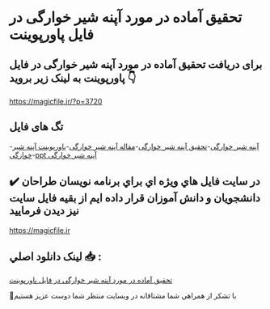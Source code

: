 # تحقیق آماده در مورد آپنه شیر خوارگی در فایل پاورپوینت

## برای دریافت تحقیق آماده در مورد آپنه شیر خوارگی در فایل پاورپوینت به لینک زیر بروید 👇

https://magicfile.ir/?p=3720

## تگ های فایل

-[آپنه شیر خوارگی](https://magicfile.ir/product/%d8%aa%d8%ad%d9%82%db%8c%d9%82-%d8%a2%d9%85%d8%a7%d8%af%d9%87-%d8%a2%d9%be%d9%86%d9%87-%d8%b4%db%8c%d8%b1-%d8%ae%d9%88%d8%a7%d8%b1%da%af%db%8c-%d8%af%d8%b1-%d9%be%d8%a7%d9%88%d8%b1%d9%be%d9%88%db%8c%d9%86%d8%aa/)-[تحقیق آپنه شیر خوارگی](https://magicfile.ir/product/%d8%aa%d8%ad%d9%82%db%8c%d9%82-%d8%a2%d9%85%d8%a7%d8%af%d9%87-%d8%a2%d9%be%d9%86%d9%87-%d8%b4%db%8c%d8%b1-%d8%ae%d9%88%d8%a7%d8%b1%da%af%db%8c-%d8%af%d8%b1-%d9%be%d8%a7%d9%88%d8%b1%d9%be%d9%88%db%8c%d9%86%d8%aa/)-[مقاله آپنه شیر خوارگی](https://magicfile.ir/product/%d8%aa%d8%ad%d9%82%db%8c%d9%82-%d8%a2%d9%85%d8%a7%d8%af%d9%87-%d8%a2%d9%be%d9%86%d9%87-%d8%b4%db%8c%d8%b1-%d8%ae%d9%88%d8%a7%d8%b1%da%af%db%8c-%d8%af%d8%b1-%d9%be%d8%a7%d9%88%d8%b1%d9%be%d9%88%db%8c%d9%86%d8%aa/)-[پاورپوینت آپنه شیر خوارگی](https://magicfile.ir/product/%d8%aa%d8%ad%d9%82%db%8c%d9%82-%d8%a2%d9%85%d8%a7%d8%af%d9%87-%d8%a2%d9%be%d9%86%d9%87-%d8%b4%db%8c%d8%b1-%d8%ae%d9%88%d8%a7%d8%b1%da%af%db%8c-%d8%af%d8%b1-%d9%be%d8%a7%d9%88%d8%b1%d9%be%d9%88%db%8c%d9%86%d8%aa/)-[ppt آپنه شیر خوارگی](https://magicfile.ir/product/%d8%aa%d8%ad%d9%82%db%8c%d9%82-%d8%a2%d9%85%d8%a7%d8%af%d9%87-%d8%a2%d9%be%d9%86%d9%87-%d8%b4%db%8c%d8%b1-%d8%ae%d9%88%d8%a7%d8%b1%da%af%db%8c-%d8%af%d8%b1-%d9%be%d8%a7%d9%88%d8%b1%d9%be%d9%88%db%8c%d9%86%d8%aa/)

## ✔️ در سايت فايل هاي ويژه اي براي برنامه نويسان طراحان دانشجويان و دانش آموزان قرار داده ايم از بقيه فايل سايت نيز ديدن فرماييد

https://magicfile.ir


## لينک دانلود اصلي 📥 :

[تحقیق آماده در مورد آپنه شیر خوارگی در فایل پاورپوینت](https://magicfile.ir/product/%d8%aa%d8%ad%d9%82%db%8c%d9%82-%d8%a2%d9%85%d8%a7%d8%af%d9%87-%d8%a2%d9%be%d9%86%d9%87-%d8%b4%db%8c%d8%b1-%d8%ae%d9%88%d8%a7%d8%b1%da%af%db%8c-%d8%af%d8%b1-%d9%be%d8%a7%d9%88%d8%b1%d9%be%d9%88%db%8c%d9%86%d8%aa/) 


🙏با تشکر از همراهي شما مشتاقانه در وبسایت منتظر شما دوست عزیز هستیم

